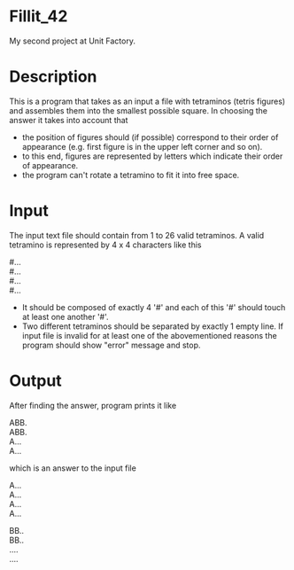 # Fillit_42
My second project at Unit Factory. 

# Description
This is a program that takes as an input a file with tetraminos (tetris figures) and assembles them into the smallest possible square.
In choosing the answer it takes into account that
- the position of figures should (if possible) correspond to their order of appearance (e.g. first figure is in the upper left corner and so on).
- to this end, figures are represented by letters which indicate their order of appearance.
- the program can't rotate a tetramino to fit it into free space.

# Input
The input text file should contain from 1 to 26 valid tetraminos. A valid tetramino is represented by 4 x 4 characters like this

#...<br />
#...<br />
#...<br />
#...<br />

- It should be composed of exactly 4 '#' and each of this '#' should touch at least one another '#'.
- Two different tetraminos should be separated by exactly 1 empty line.
If input file is invalid for at least one of the abovementioned reasons the program should show "error" message and stop.

# Output
After finding the answer, program prints it like

ABB.<br />
ABB.<br />
A...<br />
A...<br />

which is an answer to the input file

A...<br />
A...<br />
A...<br />
A...<br />

BB..<br />
BB..<br />
....<br />
....<br />
